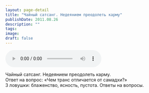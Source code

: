 ```yaml
---
layout: page-detail
title: "Чайный сатсанг. Недеянием преодолеть карму"
publishDate: 2011.08.26
description: ""
tags:
image:
draft: false
---
```


<audio title="2011.08.26 - Чайный сатсанг. Недеянием преодолеть карму.mp3" src="https://filer-api.advayta.org/v1.0/public/files/73511" controls=""></audio>

 Чайный сатсанг. Недеянием преодолеть карму.  
 Ответ на вопрос: «Чем транс отличается от самадхи?»  
 3 ловушки: блаженство, ясность, пустота. Ответы на вопросы.  

  
